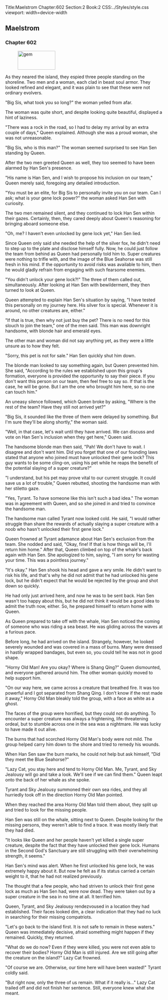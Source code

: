 Title:Maelstrom 
Chapter:602 
Section:2 
Book:2 
CSS:../Styles/style.css 
viewport: width=device-width
  
## Maelstrom
### Chapter 602
  
<figure>
	<img src="../Images/gem.gif" alt="gem" id="gem" width="120" height="60" />
</figure>
  

  
As they neared the island, they espied three people standing on the shoreline. Two men and a woman, each clad in beast soul armor. They looked refined and elegant, and it was plain to see that these were not ordinary evolvers.

"Big Sis, what took you so long?" the woman yelled from afar.

The woman was quite short, and despite looking quite beautiful, displayed a hint of laziness.

"There was a rock in the road, so I had to delay my arrival by an extra couple of days," Queen explained. Although she was a proud woman, she was not unreasonable.

"Big Sis, who is this man?" The woman seemed surprised to see Han Sen standing by Queen.

After the two men greeted Queen as well, they too seemed to have been alarmed by Han Sen's presence.

"His name is Han Sen, and I wish to propose his inclusion on our team," Queen merely said, foregoing any detailed introduction.

"You must be an elite, for Big Sis to personally invite you on our team. Can I ask; what is your gene lock power?" the woman asked Han Sen with curiosity.

The two men remained silent, and they continued to lock Han Sen within their gazes. Certainly, then, they cared deeply about Queen's reasoning for bringing aboard someone else.

"Oh, me? I haven't even unlocked by gene lock yet," Han Sen lied.

Since Queen only said she needed the help of the silver fox, he didn't need to step up to the plate and disclose himself fully. Now, he could just follow the team from behind as Queen had personally told him to. Super creatures were nothing to trifle with, and the image of the Blue Seahorse was still fresh in his mind. If the opportunity to avoid risks was available to him, then he would gladly refrain from engaging with such fearsome enemies.

"You didn't unlock your gene lock?!" The three of them called out, simultaneously. After looking at Han Sen with bewilderment, they then turned to look at Queen.

Queen attempted to explain Han Sen's situation by saying, "I have tested this personally on my journey here. His silver fox is special. Whenever it is around, no other creatures are, either."

"If that is true, then why not just buy the pet? There is no need for this slouch to join the team," one of the men said. This man was downright handsome, with blonde hair and emerald eyes.

The other man and woman did not say anything yet, as they were a little unsure as to how they felt.

"Sorry, this pet is not for sale." Han Sen quickly shut him down.

The blonde man looked to say something again, but Queen prevented him. She said, "According to the rules we established upon this group's formation, everyone is provided the opportunity to say their piece. If you don't want this person on our team, then feel free to say so. If that is the case, he will be gone. But I am the one who brought him here, so no one can touch him."

An uneasy silence followed, which Queen broke by asking, "Where is the rest of the team? Have they still not arrived yet?"

"Big Sis, it sounded like the three of them were delayed by something. But I'm sure they'll be along shortly," the woman said.

"Well, in that case, let's wait until they have arrived. We can discuss and vote on Han Sen's inclusion when they get here," Queen said.

The handsome blonde man then said, "Pah! We don't have to wait. I disagree and don't want him. Did you forget that one of our founding laws stated that anyone who joined must have unlocked their gene lock? This guy wants to be some cling-on, using his pet while he reaps the benefit of the potential slaying of a super creature?"

"I understand, but his pet may prove vital to our current struggle. It could save us a lot of trouble," Queen rebutted, shooting the handsome man with her stiletto gaze.

"Yes, Tyrant. To have someone like this isn't such a bad idea." The woman was in agreement with Queen, and so she joined in and tried to convince the handsome man.

The handsome man called Tyrant now looked cold. He said, "I would rather struggle than share the rewards of actually slaying a super creature with a noob who hasn't unlocked their first gene lock."

Queen frowned at Tyrant adamance about Han Sen's exclusion from the team. She nodded and said, "Okay, fine! If that is how things will be, I'll return him home." After that, Queen climbed on top of the whale's back again with Han Sen. She apologized to him, saying, "I am sorry for wasting your time. This was a pointless journey."

"It's okay." Han Sen shook his head and gave a wry smile. He didn't want to risk his life, and that's why he did not admit that he had unlocked his gene lock, but he didn't expect that he would be rejected by the group and shot down so quickly.

He had only just arrived here, and now he was to be sent back. Han Sen wasn't too happy about this, but he did not think it would be a good idea to admit the truth now, either. So, he prepared himself to return home with Queen.

As Queen prepared to take off with the whale, Han Sen noticed the coming of someone who was riding a sea beast. He was gliding across the waves at a furious pace.

Before long, he had arrived on the island. Strangely, however, he looked severely wounded and was covered in a mass of burns. Many were dressed in hastily wrapped bandages, but even so, you could tell he was not in good shape.

"Horny Old Man! Are you okay? Where is Shang Qing?" Queen dismounted, and everyone gathered around him. The other woman quickly moved to help support him.

"On our way here, we came across a creature that breathed fire. It was too powerful and I got separated from Shang Qing. I don't know if the rest made it away," Horny Old Man bleakly told the group, with a face as white as a ghost.

The faces of the group were horrified, but they could not do anything. To encounter a super creature was always a frightening, life-threatening ordeal, but to stumble across one in the sea was a nightmare. He was lucky to have made it out alive.

The burns that had scorched Horny Old Man's body were not mild. The group helped carry him down to the shore and tried to remedy his wounds.

When Han Sen saw the burn marks, he could not help but ask himself, "Did they meet the Blue Seahorse?"

"Lazy Cat, you stay here and tend to Horny Old Man. Me, Tyrant, and Sky Jealousy will go and take a look. We'll see if we can find them." Queen leapt onto the back of her whale as she spoke.

Tyrant and Sky Jealousy summoned their own sea rides, and they all hurriedly took off in the direction Horny Old Man pointed.

When they reached the area Horny Old Man told them about, they split up and tried to look for the missing people.

Han Sen was still on the whale, sitting next to Queen. Despite looking for the missing persons, they weren't able to find a trace. It was mostly likely that they had died.

"It looks like Queen and her people haven't yet killed a single super creature, despite the fact that they have unlocked their gene lock. Humans in the Second God's Sanctuary are still struggling with their overwhelming strength, it seems."

Han Sen's mind was alert. When he first unlocked his gene lock, he was extremely happy about it. But now he felt as if its status carried a certain weight to it, that he had not realized previously.

The thought that a few people, who had striven to unlock their first gene lock as much as Han Sen had, were now dead. They were taken out by a super creature in the sea in no time at all. It terrified him.

Queen, Tyrant, and Sky Jealousy rendezvoused in a location they had established. Their faces looked dim, a clear indication that they had no luck in searching for their missing compatriots.

"Let's go back to the island first. It is not safe to remain in these waters." Queen was immediately decisive, afraid something might happen if they remained. Quickly, they returned.

"What do we do now? Even if they were killed, you were not even able to recover their bodies? Horny Old Man is still injured. Are we still going after the creature on the island?" Lazy Cat frowned.

"Of course we are. Otherwise, our time here will have been wasted!" Tyrant coldly said.

"But right now, only the three of us remain. What if it really is..." Lazy Cat trailed off and did not finish her sentence. Still, everyone knew what she meant.